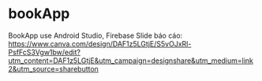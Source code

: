 # bookApp
BookApp use Android Studio, Firebase  Slide báo cáo: https://www.canva.com/design/DAF1z5LGtjE/S5vOJxRl-PsfFcS3Vgw1bw/edit?utm_content=DAF1z5LGtjE&utm_campaign=designshare&utm_medium=link2&utm_source=sharebutton
